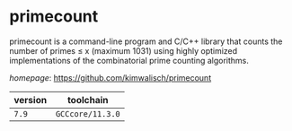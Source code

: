# primecount

primecount is a command-line program and C/C++ library that counts the number of primes ≤ x  (maximum 1031) using highly optimized implementations of the combinatorial prime counting algorithms.

*homepage*: <https://github.com/kimwalisch/primecount>

version | toolchain
--------|----------
``7.9`` | ``GCCcore/11.3.0``
